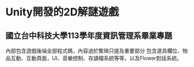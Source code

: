 # Unity開發的2D解謎遊戲
## 國立台中科技大學113學年度資訊管理系畢業專題
內部包含遊戲後端全部程式碼，內容過於繁瑣只提及重要部分
包含道具欄位、物品互動、互動頁面，UI、音樂控制、存讀檔系統等等，以及Flower對話系統。
